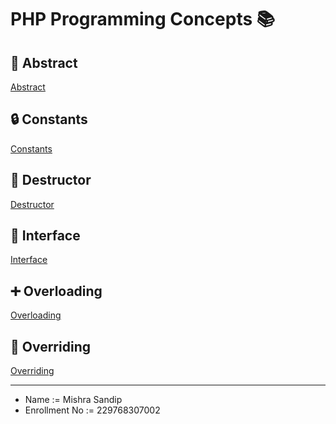# PHP Programming Concepts 📚

## 📝 Abstract

[Abstract](./Abstract.php)

## 🔒 Constants

[Constants](./Constractor.php)

## 🚧 Destructor

[Destructor](./Destructor.php)

## 🤝 Interface

[Interface](./Interfaces.php)

## ➕ Overloading

[Overloading](./Overloading.php)

## 🔄 Overriding

[Overriding](./Overriding.php)

---

- Name := Mishra Sandip
- Enrollment No := 229768307002
